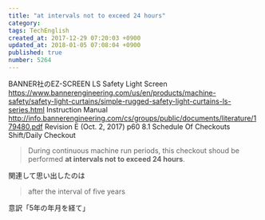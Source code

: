 ```yaml
---
title: "at intervals not to exceed 24 hours"
category: 
tags: TechEnglish
created_at: 2017-12-29 07:20:03 +0900
updated_at: 2018-01-05 07:08:04 +0900
published: true
number: 5264
---
```


BANNER社のEZ-SCREEN LS Safety Light Screen
https://www.bannerengineering.com/us/en/products/machine-safety/safety-light-curtains/simple-rugged-safety-light-curtains-ls-series.html
Instruction Manual
http://info.bannerengineering.com/cs/groups/public/documents/literature/179480.pdf
Revision E (Oct. 2, 2017)
p60
8.1 Schedule Of Checkouts
Shift/Daily Checkout

> During continuous machine run periods, this checkout shoud be performed **at intervals not to exceed 24 hours**.

関連して思い出したのは

> after the interval of five years

意訳「5年の年月を経て」


